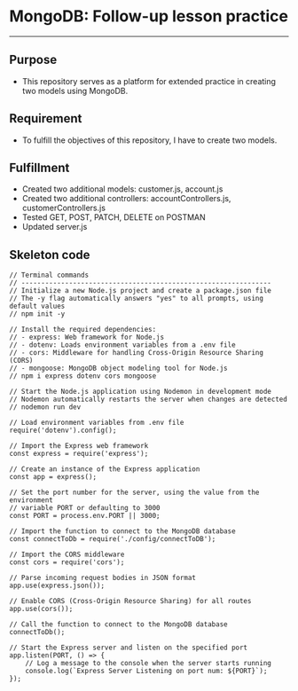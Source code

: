 # MongoDB: Follow-up lesson practice 

---
## Purpose  
- This repository serves as a platform for extended practice in creating two models using MongoDB.

## Requirement 
- To fulfill the objectives of this repository, I have to create two models.

## Fulfillment 
- Created two additional models: customer.js, account.js
- Created two additional controllers: accountControllers.js, customerControllers.js
- Tested GET, POST, PATCH, DELETE on POSTMAN
- Updated server.js

## Skeleton code
```JS
// Terminal commands
// ---------------------------------------------------------------
// Initialize a new Node.js project and create a package.json file
// The -y flag automatically answers "yes" to all prompts, using default values
// npm init -y

// Install the required dependencies:
// - express: Web framework for Node.js
// - dotenv: Loads environment variables from a .env file
// - cors: Middleware for handling Cross-Origin Resource Sharing (CORS)
// - mongoose: MongoDB object modeling tool for Node.js
// npm i express dotenv cors mongoose

// Start the Node.js application using Nodemon in development mode
// Nodemon automatically restarts the server when changes are detected
// nodemon run dev

// Load environment variables from .env file
require('dotenv').config();

// Import the Express web framework
const express = require('express');

// Create an instance of the Express application
const app = express();

// Set the port number for the server, using the value from the environment 
// variable PORT or defaulting to 3000
const PORT = process.env.PORT || 3000;

// Import the function to connect to the MongoDB database
const connectToDb = require('./config/connectToDB');

// Import the CORS middleware
const cors = require('cors');

// Parse incoming request bodies in JSON format
app.use(express.json());

// Enable CORS (Cross-Origin Resource Sharing) for all routes
app.use(cors());

// Call the function to connect to the MongoDB database
connectToDb();

// Start the Express server and listen on the specified port
app.listen(PORT, () => {
    // Log a message to the console when the server starts running
    console.log(`Express Server Listening on port num: ${PORT}`);
});
```
